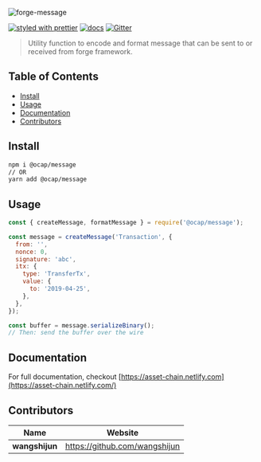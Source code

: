 ![forge-message](https://www.arcblock.io/.netlify/functions/badge/?text=forge-message)

[![styled with prettier](https://img.shields.io/badge/styled_with-prettier-ff69b4.svg)](https://github.com/prettier/prettier)
[![docs](https://img.shields.io/badge/powered%20by-arcblock-green.svg)](https://docs.arcblock.io)
[![Gitter](https://badges.gitter.im/ArcBlock/community.svg)](https://gitter.im/ArcBlock/community?utm_source=badge\&utm_medium=badge\&utm_campaign=pr-badge)

> Utility function to encode and format message that can be sent to or received from forge framework.


## Table of Contents

* [Install](#install)
* [Usage](#usage)
* [Documentation](#documentation)
* [Contributors](#contributors)


## Install

```sh
npm i @ocap/message
// OR
yarn add @ocap/message
```


## Usage

```js
const { createMessage, formatMessage } = require('@ocap/message');

const message = createMessage('Transaction', {
  from: '',
  nonce: 0,
  signature: 'abc',
  itx: {
    type: 'TransferTx',
    value: {
      to: '2019-04-25',
    },
  },
});

const buffer = message.serializeBinary();
// Then: send the buffer over the wire
```


## Documentation

For full documentation, checkout [https://asset-chain.netlify.com](https://asset-chain.netlify.com/)


## Contributors

| Name           | Website                         |
| -------------- | ------------------------------- |
| **wangshijun** | <https://github.com/wangshijun> |
